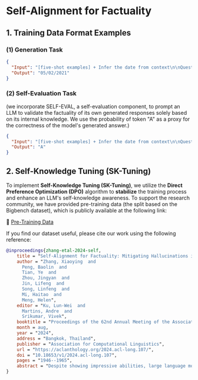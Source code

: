 # Self-Alignment for Factuality

## 1. Training Data Format Examples

### (1) Generation Task

```json
{
  "Input": "[five-shot examples] + Infer the date from context\n\nQuestion: Yesterday was April 30, 2021. What is the date tomorrow in MM/DD/YYYY?\nAnswer:\n",
  "Output": "05/02/2021"
}
```

### (2) Self-Evaluation Task 

(we incorporate SELF-EVAL, a self-evaluation component, to prompt an LLM to validate the factuality of its own generated responses solely based on its internal knowledge. We use the probability of token "A" as a proxy for the correctness of the model's generated answer.)

```json
{
  "Input": "[five-shot examples] + Infer the date from context\n\nQuestion: Yesterday was April 30, 2021. What is the date tomorrow in MM/DD/YYYY?\nProposed Answer: 05/02/2021\nIs the proposed answer:\n A. True\n B. False\nThe proposed answer is:\n",
  "Output": "A"
}
```

## 2. Self-Knowledge Tuning (SK-Tuning)

To implement **Self-Knowledge Tuning (SK-Tuning)**, we utilize the **Direct Preference Optimization (DPO)** algorithm to **stabilize** the training process and enhance an LLM's self-knowledge awareness. To support the research community, we have provided pre-training data (the split based on the Bigbench dataset), which is publicly available at the following link:  

🔗 [Pre-Training Data](https://drive.google.com/file/d/1B18Aax0hAXPUhKmHtOmn1r9JdJYY2XzN/view?usp=sharing)  


If you find our dataset useful, please cite our work using the following reference:  


```bibtex
@inproceedings{zhang-etal-2024-self,
    title = "Self-Alignment for Factuality: Mitigating Hallucinations in {LLM}s via Self-Evaluation",
    author = "Zhang, Xiaoying  and
      Peng, Baolin  and
      Tian, Ye  and
      Zhou, Jingyan  and
      Jin, Lifeng  and
      Song, Linfeng  and
      Mi, Haitao  and
      Meng, Helen",
    editor = "Ku, Lun-Wei  and
      Martins, Andre  and
      Srikumar, Vivek",
    booktitle = "Proceedings of the 62nd Annual Meeting of the Association for Computational Linguistics (Volume 1: Long Papers)",
    month = aug,
    year = "2024",
    address = "Bangkok, Thailand",
    publisher = "Association for Computational Linguistics",
    url = "https://aclanthology.org/2024.acl-long.107/",
    doi = "10.18653/v1/2024.acl-long.107",
    pages = "1946--1965",
    abstract = "Despite showing impressive abilities, large language models (LLMs) often struggle with factual inaccuracies, i.e., {\textquotedblright}hallucinations{\textquotedblright}, even when they hold relevant knowledge. To mitigate these hallucinations, current approaches typically necessitate high-quality human factuality annotations. In this work, we explore Self-Alignment for Factuality, where we leverage the self-evaluation capability of an LLM to provide training signals that steer the model towards factuality. Specifically, we incorporate Self-Eval, a self-evaluation component, to prompt an LLM to validate the factuality of its own generated responses solely based on its internal knowledge. Additionally, we design Self-Knowledge Tuning (SK-Tuning) to augment the LLM`s self-evaluation ability by improving the model`s confidence estimation and calibration. We then utilize these self-annotated responses to fine-tune the model via Direct Preference Optimization algorithm. We show that the proposed self-alignment approach substantially enhances factual accuracy over Llama family models across three key knowledge-intensive tasks on TruthfulQA and BioGEN."
}
